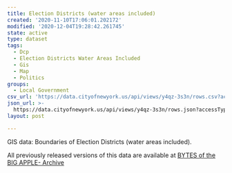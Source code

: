 ```yaml
---
title: Election Districts (water areas included)
created: '2020-11-10T17:06:01.202172'
modified: '2020-12-04T19:28:42.261745'
state: active
type: dataset
tags:
  - Dcp
  - Election Districts Water Areas Included
  - Gis
  - Map
  - Politics
groups:
  - Local Government
csv_url: 'https://data.cityofnewyork.us/api/views/y4qz-3s3n/rows.csv?accessType=DOWNLOAD'
json_url: >-
  https://data.cityofnewyork.us/api/views/y4qz-3s3n/rows.json?accessType=DOWNLOAD
layout: post

---
```

GIS data: Boundaries of Election Districts (water areas included).

All previously released versions of this data are available at <a href="https://www1.nyc.gov/site/planning/data-maps/open-data/bytes-archive.page?sorts[year]=0">BYTES of the BIG APPLE- Archive</a>
